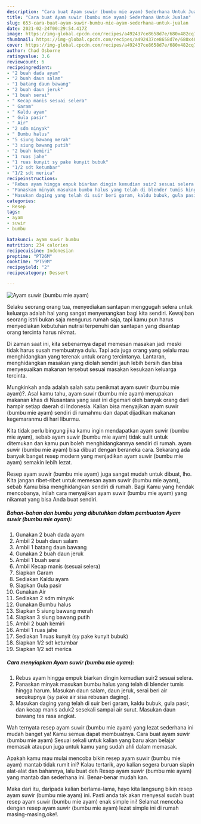 ```yaml
---
description: "Cara buat Ayam suwir (bumbu mie ayam) Sederhana Untuk Jualan"
title: "Cara buat Ayam suwir (bumbu mie ayam) Sederhana Untuk Jualan"
slug: 653-cara-buat-ayam-suwir-bumbu-mie-ayam-sederhana-untuk-jualan
date: 2021-02-24T00:29:54.417Z
image: https://img-global.cpcdn.com/recipes/a492437ce8658d7e/680x482cq70/ayam-suwir-bumbu-mie-ayam-foto-resep-utama.jpg
thumbnail: https://img-global.cpcdn.com/recipes/a492437ce8658d7e/680x482cq70/ayam-suwir-bumbu-mie-ayam-foto-resep-utama.jpg
cover: https://img-global.cpcdn.com/recipes/a492437ce8658d7e/680x482cq70/ayam-suwir-bumbu-mie-ayam-foto-resep-utama.jpg
author: Chad Osborne
ratingvalue: 3.6
reviewcount: 6
recipeingredient:
- "2 buah dada ayam"
- "2 buah daun salam"
- "1 batang daun bawang"
- "2 buah daun jeruk"
- "1 buah serai"
- " Kecap manis sesuai selera"
- " Garam"
- " Kaldu ayam"
- " Gula pasir"
- " Air"
- "2 sdm minyak"
- " Bumbu halus"
- "5 siung bawang merah"
- "3 siung bawang putih"
- "2 buah kemiri"
- "1 ruas jahe"
- "1 ruas kunyit sy pake kunyit bubuk"
- "1/2 sdt ketumbar"
- "1/2 sdt merica"
recipeinstructions:
- "Rebus ayam hingga empuk biarkan dingin kemudian suir2 sesuai selera."
- "Panaskan minyak masukan bumbu halus yang telah di blender tumis hingga harum. Masukan daun salam, daun jeruk, serai beri air secukupnya (sy pake air sisa rebusan daging)."
- "Masukan daging yang telah di suir beri garam, kaldu bubuk, gula pasir, dan kecap manis aduk2 sesekali sampai air surut. Masukan daun bawang tes rasa angkat."
categories:
- Resep
tags:
- ayam
- suwir
- bumbu

katakunci: ayam suwir bumbu 
nutrition: 234 calories
recipecuisine: Indonesian
preptime: "PT26M"
cooktime: "PT59M"
recipeyield: "2"
recipecategory: Dessert

---
```



![Ayam suwir (bumbu mie ayam)](https://img-global.cpcdn.com/recipes/a492437ce8658d7e/680x482cq70/ayam-suwir-bumbu-mie-ayam-foto-resep-utama.jpg)

Selaku seorang orang tua, menyediakan santapan menggugah selera untuk keluarga adalah hal yang sangat menyenangkan bagi kita sendiri. Kewajiban seorang istri bukan saja mengurus rumah saja, tapi kamu pun harus menyediakan kebutuhan nutrisi terpenuhi dan santapan yang disantap orang tercinta harus nikmat.

Di zaman  saat ini, kita sebenarnya dapat memesan masakan jadi meski tidak harus susah membuatnya dulu. Tapi ada juga orang yang selalu mau menghidangkan yang terenak untuk orang tercintanya. Lantaran, menghidangkan masakan yang diolah sendiri jauh lebih bersih dan bisa menyesuaikan makanan tersebut sesuai masakan kesukaan keluarga tercinta. 



Mungkinkah anda adalah salah satu penikmat ayam suwir (bumbu mie ayam)?. Asal kamu tahu, ayam suwir (bumbu mie ayam) merupakan makanan khas di Nusantara yang saat ini digemari oleh banyak orang dari hampir setiap daerah di Indonesia. Kalian bisa menyajikan ayam suwir (bumbu mie ayam) sendiri di rumahmu dan dapat dijadikan makanan kegemaranmu di hari liburmu.

Kita tidak perlu bingung jika kamu ingin mendapatkan ayam suwir (bumbu mie ayam), sebab ayam suwir (bumbu mie ayam) tidak sulit untuk ditemukan dan kamu pun boleh menghidangkannya sendiri di rumah. ayam suwir (bumbu mie ayam) bisa dibuat dengan beraneka cara. Sekarang ada banyak banget resep modern yang menjadikan ayam suwir (bumbu mie ayam) semakin lebih lezat.

Resep ayam suwir (bumbu mie ayam) juga sangat mudah untuk dibuat, lho. Kita jangan ribet-ribet untuk memesan ayam suwir (bumbu mie ayam), sebab Kamu bisa menghidangkan sendiri di rumah. Bagi Kamu yang hendak mencobanya, inilah cara menyajikan ayam suwir (bumbu mie ayam) yang nikamat yang bisa Anda buat sendiri.

<!--inarticleads1-->

##### Bahan-bahan dan bumbu yang dibutuhkan dalam pembuatan Ayam suwir (bumbu mie ayam):

1. Gunakan 2 buah dada ayam
1. Ambil 2 buah daun salam
1. Ambil 1 batang daun bawang
1. Gunakan 2 buah daun jeruk
1. Ambil 1 buah serai
1. Ambil  Kecap manis (sesuai selera)
1. Siapkan  Garam
1. Sediakan  Kaldu ayam
1. Siapkan  Gula pasir
1. Gunakan  Air
1. Sediakan 2 sdm minyak
1. Gunakan  Bumbu halus
1. Siapkan 5 siung bawang merah
1. Siapkan 3 siung bawang putih
1. Ambil 2 buah kemiri
1. Ambil 1 ruas jahe
1. Sediakan 1 ruas kunyit (sy pake kunyit bubuk)
1. Siapkan 1/2 sdt ketumbar
1. Siapkan 1/2 sdt merica




<!--inarticleads2-->

##### Cara menyiapkan Ayam suwir (bumbu mie ayam):

1. Rebus ayam hingga empuk biarkan dingin kemudian suir2 sesuai selera.
1. Panaskan minyak masukan bumbu halus yang telah di blender tumis hingga harum. Masukan daun salam, daun jeruk, serai beri air secukupnya (sy pake air sisa rebusan daging).
1. Masukan daging yang telah di suir beri garam, kaldu bubuk, gula pasir, dan kecap manis aduk2 sesekali sampai air surut. Masukan daun bawang tes rasa angkat.




Wah ternyata resep ayam suwir (bumbu mie ayam) yang lezat sederhana ini mudah banget ya! Kamu semua dapat membuatnya. Cara buat ayam suwir (bumbu mie ayam) Sesuai sekali untuk kalian yang baru akan belajar memasak ataupun juga untuk kamu yang sudah ahli dalam memasak.

Apakah kamu mau mulai mencoba bikin resep ayam suwir (bumbu mie ayam) mantab tidak rumit ini? Kalau tertarik, ayo kalian segera buruan siapin alat-alat dan bahannya, lalu buat deh Resep ayam suwir (bumbu mie ayam) yang mantab dan sederhana ini. Benar-benar mudah kan. 

Maka dari itu, daripada kalian berlama-lama, hayo kita langsung bikin resep ayam suwir (bumbu mie ayam) ini. Pasti anda tak akan menyesal sudah buat resep ayam suwir (bumbu mie ayam) enak simple ini! Selamat mencoba dengan resep ayam suwir (bumbu mie ayam) lezat simple ini di rumah masing-masing,oke!.

